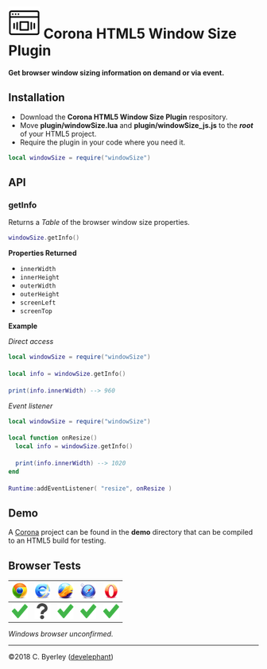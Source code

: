 # ![logo](icons/logo.png) Corona HTML5 Window Size Plugin

__Get browser window sizing information on demand or via event.__

## Installation

 - Download the __Corona HTML5 Window Size Plugin__ respository.
 - Move __plugin/windowSize.lua__ and __plugin/windowSize_js.js__ to the ___root___ of your HTML5 project.
 - Require the plugin in your code where you need it.

```lua
local windowSize = require("windowSize")
```

## API

### getInfo

Returns a _Table_ of the browser window size properties.

```lua
windowSize.getInfo()
```

__Properties Returned__

 - `innerWidth`
 - `innerHeight`
 - `outerWidth`
 - `outerHeight`
 - `screenLeft`
 - `screenTop`

__Example__

_Direct access_

```lua
local windowSize = require("windowSize")

local info = windowSize.getInfo()

print(info.innerWidth) --> 960
```

_Event listener_

```lua
local windowSize = require("windowSize")

local function onResize()
  local info = windowSize.getInfo()

  print(info.innerWidth) --> 1020
end

Runtime:addEventListener( "resize", onResize )
```

## Demo

A [Corona](https://coronalabs.com) project can be found in the __demo__ directory that can be compiled to an HTML5 build for testing.

## Browser Tests

|![chrome](icons/chrome.png)|![ie](icons/ie.png)|![firefox](icons/firefox.png)|![safari](icons/safari.png)|![opera](icons/opera.png)|
|---------------------------|-------------------|-----------------------------|---------------------------|-------------------------|
|![pass](icons/pass.png)|![untested](icons/untested.png)|![pass](icons/pass.png)|![pass](icons/pass.png)|![untested](icons/pass.png)|


_Windows browser unconfirmed._

---

&copy;2018 C. Byerley ([develephant](https://develephant.com))